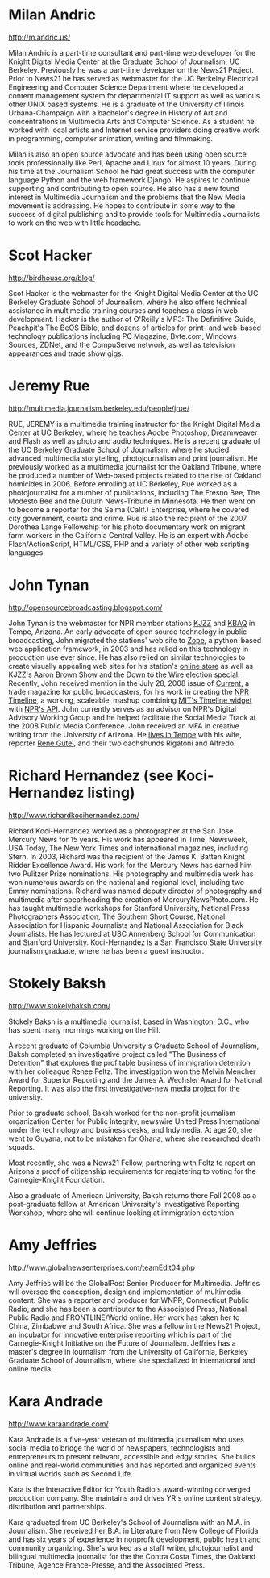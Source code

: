 # Milan Andric #

http://m.andric.us/

Milan Andric is a part-time consultant and part-time web developer for the Knight Digital Media Center at the Graduate School of Journalism, UC Berkeley.  Previously he was a part-time developer on the News21 Project.   Prior to News21 he has served as webmaster for the UC Berkeley Electrical Engineering and Computer Science Department where he developed a content management system for departmental IT support as well as various other UNIX based systems. He is a graduate of the University of Illinois Urbana-Champaign with a bachelor's degree in History of Art and concentrations in Multimedia Arts and Computer Science. As a student he worked with local artists and Internet service providers doing creative work in programming, computer animation, writing and filmmaking.

Milan is also an open source advocate and has been using open source tools professionally like Perl, Apache and Linux for almost 10 years.  During his time at the Journalism School he had great success with the computer language Python and the web framework Django.   He aspires to continue supporting and contributing to open source.  He also has a new found interest in Multimedia Journalism and the problems that the New Media movement is addressing.  He hopes to contribute in some way to the success of digital publishing and to provide tools for Multimedia Journalists to work on the web with little headache.

# Scot Hacker #

http://birdhouse.org/blog/

Scot Hacker is the webmaster for the Knight Digital Media Center at the UC Berkeley Graduate School of Journalism, where he also offers technical assistance in multimedia training courses and teaches a class in web development. Hacker is the author of O'Reilly's MP3: The Definitive Guide, Peachpit's The BeOS Bible, and dozens of articles for print- and web-based technology publications including PC Magazine, Byte.com, Windows Sources, ZDNet, and the CompuServe network, as well as television appearances and trade show gigs.

# Jeremy Rue #

http://multimedia.journalism.berkeley.edu/people/jrue/

RUE, JEREMY is a multimedia training instructor for the Knight Digital Media Center at UC Berkeley, where he teaches Adobe Photoshop, Dreamweaver and Flash as well as photo and audio techniques. He is a recent graduate of the UC Berkeley Graduate School of Journalism, where he studied advanced multimedia storytelling, photojournalism and print journalism. He previously worked as a multimedia journalist for the Oakland Tribune, where he produced a number of Web-based projects related to the rise of Oakland homicides in 2006. Before enrolling at UC Berkeley, Rue worked as a photojournalist for a number of publications, including The Fresno Bee, The Modesto Bee and the Duluth News-Tribune in Minnesota. He then went on to become a reporter for the Selma (Calif.) Enterprise, where he covered city government, courts and crime. Rue is also the recipient of the 2007 Dorothea Lange Fellowship for his photo documentary work on migrant farm workers in the California Central Valley. He is an expert with Adobe Flash/ActionScript, HTML/CSS, PHP and a variety of other web scripting languages.

# John Tynan #

http://opensourcebroadcasting.blogspot.com/

John Tynan is the webmaster for NPR member stations [KJZZ](http://kjzz.org) and [KBAQ](http://kbaq.org) in Tempe, Arizona.  An early advocate of open source technology in public broadcasting, John migrated the stations' web site to [Zope](http://zope.org), a python-based web application framework, in 2003 and has relied on this technology in production use ever since.  He has also relied on similar technologies to create visually appealing web sites for his station's [online store](https://secure.fpraz.org) as well as KJZZ's [Aaron Brown Show](http://aaronbrown.kjzz.org) and the [Down to the Wire](http://downtothewireradio.kjzz.org/) election special.  Recently, John received mention in the July 28, 2008 issue of [Current](http://www.current.org/web/web0813api.shtml), a trade magazine for public broadcasters, for his work in creating the [NPR Timeline](http://npr-simile-timeline.googlecode.com/svn/trunk/newsample.html), a working, scaleable, mashup combining [MIT's Timeline widget](http://code.google.com/p/simile-widgets/) with [NPR's API](http://www.npr.org/api/).  John currently serves as an advisor on NPR's Digital Advisory Working Group and he helped facilitate the Social Media Track at the 2008 Public Media Conference.  John received an MFA in creative writing from the University of Arizona. He [lives in Tempe](http://johntynan.com/) with his wife, reporter [Rene Gutel](http://www.renegutel.com/), and their two dachshunds Rigatoni and Alfredo.

# Richard Hernandez (see Koci-Hernandez listing) #

http://www.richardkocihernandez.com/

Richard Koci-Hernandez worked as a photographer at the San Jose Mercury News for 15 years. His work has appeared in Time, Newsweek, USA Today, The New York Times and international magazines, including Stern. In 2003, Richard was the recipient of the James K. Batten Knight Ridder Excellence Award. His work for the Mercury News has earned him two Pulitzer Prize nominations. His photography and multimedia work has won numerous awards on the national and regional level, including two Emmy nominations. Richard was named deputy director of photography and multimedia after spearheading the creation of MercuryNewsPhoto.com. He has taught multimedia workshops for Stanford University, National Press Photographers Association, The Southern Short Course, National Association for Hispanic Journalists and National Association for Black Journalists. He has lectured at USC Annenberg School for Communication and Stanford University. Koci-Hernandez is a San Francisco State University journalism graduate, where he has been a guest instructor.

# Stokely Baksh #

http://www.stokelybaksh.com/

Stokely Baksh is a multimedia journalist, based in Washington, D.C., who has spent many mornings working on the Hill.

A recent graduate of Columbia University's Graduate School of Journalism, Baksh completed an investigative project called "The Business of Detention" that explores the profitable business of immigration detention with her colleague Renee Feltz. The investigation won the Melvin Mencher Award for Superior Reporting and the James A. Wechsler Award for National Reporting. It was also the first investigative-new media project for the university.

Prior to graduate school, Baksh worked for the non-profit journalism organization Center for Public Integrity, newswire United Press International under the technology and business desks, and Indymedia. At age 20, she went to Guyana, not to be mistaken for Ghana, where she researched death squads.

Most recently, she was a News21 Fellow, partnering with Feltz to report on Arizona's proof of citizenship requirements for registering to voting for the Carnegie-Knight Foundation.

Also a graduate of American University, Baksh returns there Fall 2008 as a post-graduate fellow at American University's Investigative Reporting Workshop, where she will continue looking at immigration detention

# Amy Jeffries #

http://www.globalnewsenterprises.com/teamEdit04.php

Amy Jeffries will be the GlobalPost Senior Producer for Multimedia. Jeffries will oversee the conception, design and implementation of multimedia content. She was a reporter and producer for WNPR, Connecticut Public Radio, and she has been a contributor to the Associated Press, National Public Radio and FRONTLINE/World online. Her work has taken her to China, Zimbabwe and South Africa. She was a fellow in the News21 Project, an incubator for innovative enterprise reporting which is part of the Carnegie-Knight Initiative on the Future of Journalism. Jeffries has a master's degree in journalism from the University of California, Berkeley Graduate School of Journalism, where she specialized in international and online media.

# Kara Andrade #

http://www.karaandrade.com/

Kara Andrade is a five-year veteran of multimedia journalism who uses social media to bridge the world of newspapers, technologists and entrepreneurs to present relevant, accessible and edgy stories. She builds online and real-world communities and has reported and organized events in virtual worlds such as Second Life.

Kara is the Interactive Editor for Youth Radio's award-winning converged production company. She maintains and drives YR's online content strategy, distribution and partnerships.

Kara graduated from UC Berkeley's School of Journalism with an M.A. in Journalism. She received her B.A. in Literature from New College of Florida and has six years of experience in nonprofit development, public health and community organizing. She's worked as a staff writer, photojournalist and bilingual multimedia journalist for the the Contra Costa Times, the Oakland Tribune, Agence France-Presse, and the Associated Press.